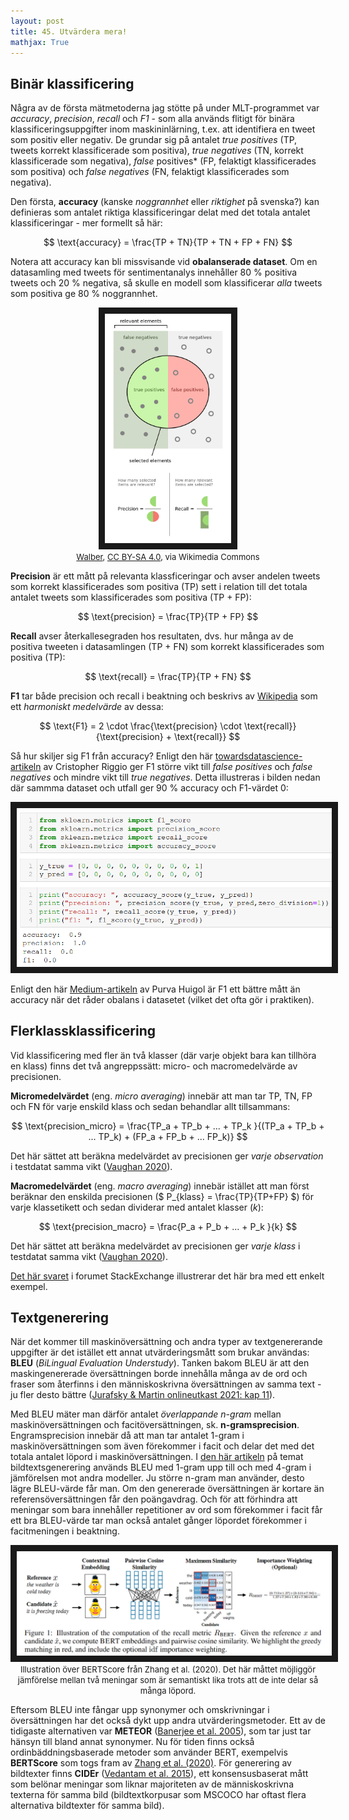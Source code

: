 ```yaml
---
layout: post
title: 45. Utvärdera mera!
mathjax: True
---
```


## Binär klassificering

Några av de första mätmetoderna jag stötte på under MLT-programmet var *accuracy*, *precision*, *recall* och *F1* - som alla används flitigt för binära klassificeringsuppgifter inom maskininlärning, t.ex. att identifiera en tweet som positiv eller negativ. De grundar sig på antalet *true positives* (TP, tweets korrekt klassificerade som positiva), *true negatives* (TN, korrekt klassificerade som negativa), *false* positives* (FP, felaktigt klassificerades som positiva) och *false negatives* (FN, felaktigt klassificerades som negativa).       

Den första, **accuracy** (kanske *noggrannhet* eller *riktighet* på svenska?) kan definieras som antalet riktiga klassificeringar delat med det totala antalet klassificeringar - mer formellt så här:

$$ \text{accuracy} = \frac{TP + TN}{TP + TN + FP + FN} $$        

Notera att accuracy kan bli missvisande vid **obalanserade dataset**. Om en datasamling med tweets för sentimentanalys innehåller 80 % positiva tweets och 20 % negativa, så skulle en modell som klassificerar *alla* tweets som positiva ge 80 % noggrannhet. 

<p align="center">
<img src="/images/precision_recall.png" alt="precision och recall" width="40%" height="auto" border="10" /><br>
<font size="2"><a href="https://commons.wikimedia.org/wiki/File:Precisionrecall.svg">Walber</a>, <a href="https://creativecommons.org/licenses/by-sa/4.0">CC BY-SA 4.0</a>, via Wikimedia Commons</font>  
</p>

**Precision** är ett mått på relevanta klassficeringar och avser andelen tweets som korrekt klassificerades som positiva (TP) sett i relation till det totala antalet tweets som klassificerades som positiva (TP + FP):

$$ \text{precision} = \frac{TP}{TP + FP} $$ 

**Recall** avser återkallesegraden hos resultaten, dvs. hur många av de positiva tweeten i datasamlingen (TP + FN) som korrekt klassificerades som positiva (TP): 

$$ \text{recall} = \frac{TP}{TP + FN} $$ 

**F1** tar både precision och recall i beaktning och beskrivs av [Wikipedia](https://en.wikipedia.org/wiki/F-score) som ett *harmoniskt medelvärde* av dessa:

$$ \text{F1} = 2 \cdot \frac{\text{precision} \cdot \text{recall}}{\text{precision} + \text{recall}} $$ 
      
Så hur skiljer sig F1 från accuracy? Enligt den här [towardsdatascience-artikeln](https://towardsdatascience.com/whats-the-deal-with-accuracy-precision-recall-and-f1-f5d8b4db1021) av Cristopher Riggio ger F1 större vikt till *false positives* och *false negatives* och mindre vikt till *true negatives*. Detta illustreras i bilden nedan där sammma dataset och utfall ger 90 % accuracy och F1-värdet 0:

<p align="center">
<img src="/images/f1_score.PNG" alt="Jupyter Notebook-exempel" width="auto" height="auto" border="10" /><br>
</p>

Enligt den här [Medium-artikeln](https://medium.com/analytics-vidhya/accuracy-vs-f1-score-6258237beca2) av Purva Huigol är F1 ett bättre mått än accuracy när det råder obalans i datasetet (vilket det ofta gör i praktiken).

## Flerklassklassificering

Vid klassificering med fler än två klasser (där varje objekt bara kan tillhöra en klass) finns det två angreppssätt: micro- och macromedelvärde av precisionen.

**Micromedelvärdet** (eng. *micro averaging*) innebär att man tar TP, TN, FP och FN för varje enskild klass och sedan behandlar allt tillsammans:

$$ \text{precision_micro} = \frac{TP_a + TP_b + ... + TP_k }{(TP_a + TP_b + ... TP_k) + (FP_a + FP_b + ... FP_k)} $$ 

Det här sättet att beräkna medelvärdet av precisionen ger *varje observation* i testdatat samma vikt ([Vaughan 2020](https://cran.r-project.org/web/packages/yardstick/vignettes/multiclass.html)).   

**Macromedelvärdet** (eng. *macro averaging*) innebär istället att man först beräknar den enskilda precisionen ($ P_{klass} = \frac{TP}{TP+FP} $) för varje klassetikett och sedan dividerar med antalet klasser (*k*):

$$ \text{precision_macro} = \frac{P_a + P_b + ... + P_k }{k} $$

Det här sättet att beräkna medelvärdet av precisionen ger *varje klass* i testdatat samma vikt ([Vaughan 2020](https://cran.r-project.org/web/packages/yardstick/vignettes/multiclass.html)). 

[Det här svaret](https://datascience.stackexchange.com/a/24051) i forumet StackExchange illustrerar det här bra med ett enkelt exempel. 

## Textgenerering

När det kommer till maskinöversättning och andra typer av textgenererande uppgifter är det istället ett annat utvärderingsmått som brukar användas: **BLEU** (*BiLingual Evaluation Understudy*). Tanken bakom BLEU är att den maskingenererade översättningen borde innehålla många av de ord och fraser som återfinns i den människoskrivna översättningen av samma text - ju fler desto bättre ([Jurafsky & Martin onlineutkast 2021: kap 11](https://web.stanford.edu/~jurafsky/slp3/11.pdf)). 

Med BLEU mäter man därför antalet *överlappande n-gram* mellan maskinöversättningen och facitöversättningen, sk. **n-gramsprecision**. Engramsprecision innebär då att man tar antalet 1-gram i maskinöversättningen som även förekommer i facit och delar det med det totala antalet löpord i maskinöversättningen. I [den här artikeln](https://arxiv.org/abs/1612.01887) på temat bildtextsgenerering används BLEU med 1-gram upp till och med 4-gram i jämförelsen mot andra modeller. Ju större n-gram man använder, desto lägre BLEU-värde får man. Om den genererade översättningen är kortare än referensöversättningen får den poängavdrag. Och för att förhindra att meningar som bara innehåller repetitioner av ord som förekommer i facit får ett bra BLEU-värde tar man också antalet gånger löpordet förekommer i facitmeningen i beaktning. 

<p align="center">
<img src="/images/bert_score.PNG" alt="BERTScore (Zhang et al. 2020)" width="auto" height="auto" border="10" /><br>
<font size="2">Illustration över BERTScore från Zhang et al. (2020). Det här måttet möjliggör jämförelse mellan två meningar som är semantiskt lika trots att de inte delar så många löpord.</font>  
</p>

Eftersom BLEU inte fångar upp synonymer och omskrivningar i översättningen har det också dykt upp andra utvärderingsmetoder. Ett av de tidigaste alternativen var **METEOR** ([Banerjee et al. 2005](https://www.aclweb.org/anthology/W05-0909/)), som tar just tar hänsyn till bland annat synonymer. Nu för tiden finns också ordinbäddningsbaserade metoder som använder BERT, exempelvis **BERTScore** som togs fram av [Zhang et al. (2020)](https://arxiv.org/abs/1904.09675). För generering av bildtexter finns **CIDEr** ([Vedantam et al. 2015](https://arxiv.org/abs/1411.5726)), ett konsensusbaserat mått som belönar meningar som liknar majoriteten av de människoskrivna texterna för samma bild (bildtextkorpusar som MSCOCO har oftast flera alternativa bildtexter för samma bild).